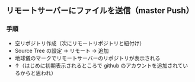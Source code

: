 ## リモートサーバーにファイルを送信（master Push）

### 手順

- 空リポジトリ作成（次にリモートリポジトリと紐付け）
- Source Tree の設定 → リモート → 追加
- 地球儀のマークでリモートサーバーのリポジトリが表示される
- ↑（はじめに初期表示されるところで github のアカウントを追加されているからと思われ）
